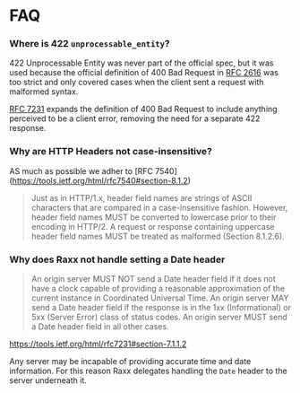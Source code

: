 # FAQ

### Where is 422 `unprocessable_entity`?

422 Unprocessable Entity was never part of the official spec, but it was used because the official definition of 400 Bad Request in [RFC 2616](https://tools.ietf.org/html/rfc2616#page-65) was too strict and only covered cases when the client sent a request with malformed syntax.

[RFC 7231](https://tools.ietf.org/html/rfc7231#section-6.5.1) expands the definition of 400 Bad Request to include anything perceived to be a client error, removing the need for a separate 422 response.

### Why are HTTP Headers not case-insensitive?

AS much as possible we adher to [RFC 7540] (https://tools.ietf.org/html/rfc7540#section-8.1.2)
>  Just as in HTTP/1.x, header field names are strings of ASCII
   characters that are compared in a case-insensitive fashion.  However,
   header field names MUST be converted to lowercase prior to their
   encoding in HTTP/2.  A request or response containing uppercase
   header field names MUST be treated as malformed (Section 8.1.2.6).

### Why does Raxx not handle setting a Date header

> An origin server MUST NOT send a Date header field if it does not
  have a clock capable of providing a reasonable approximation of the
  current instance in Coordinated Universal Time.  An origin server MAY
  send a Date header field if the response is in the 1xx
  (Informational) or 5xx (Server Error) class of status codes.  An
  origin server MUST send a Date header field in all other cases.

https://tools.ietf.org/html/rfc7231#section-7.1.1.2

Any server may be incapable of providing accurate time and date information.
For this reason Raxx delegates handling the `Date` header to the server underneath it.
